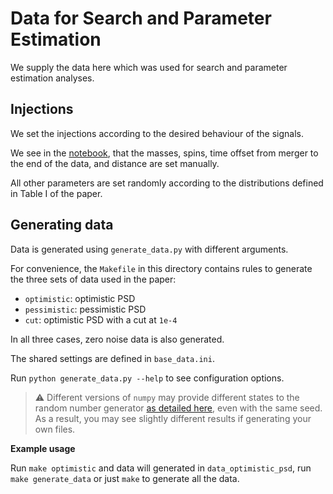 # Data for Search and Parameter Estimation

We supply the data here which was used for search and parameter estimation analyses.

## Injections

We set the injections according to the desired behaviour of the signals.

We see in the [notebook](make_injections.ipynb), that the masses, spins, time offset from merger to the end of the data, and distance are set manually.

All other parameters are set randomly according to the distributions defined in Table I of the paper.

## Generating data
Data is generated using `generate_data.py` with different arguments.

For convenience, the `Makefile` in this directory contains rules to generate the three sets of data used in the paper:

- `optimistic`: optimistic PSD
- `pessimistic`: pessimistic PSD
- `cut`: optimistic PSD with a cut at `1e-4`

In all three cases, zero noise data is also generated.

The shared settings are defined in `base_data.ini`.

Run `python generate_data.py --help` to see configuration options.

> ⚠️ Different versions of `numpy` may provide different states to the random number generator [as detailed here](https://numpy.org/neps/nep-0019-rng-policy.html), even with the same seed. As a result, you may see slightly different results if generating your own files.

**Example usage**

Run `make optimistic` and data will generated in `data_optimistic_psd`, run `make generate_data` or just `make` to generate all the data.
